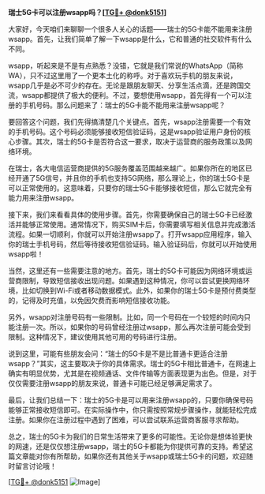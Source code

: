 **瑞士5G卡可以注册wsapp吗？[[TG💪+ @donk5151](https://t.me/s/donk5151)]**

大家好，今天咱们来聊聊一个很多人关心的话题——瑞士的5G卡能不能用来注册wsapp。首先，让我们简单了解一下wsapp是什么，它和普通的社交软件有什么不同。

wsapp，听起来是不是有点熟悉？没错，它就是我们常说的WhatsApp（简称WA），只不过这里用了一个更本土化的称呼。对于喜欢玩手机的朋友来说，wsapp几乎是必不可少的存在。无论是跟朋友聊天、分享生活点滴，还是跨国交流，wsapp都提供了极大的便利。不过，要想使用wsapp，首先得有一个可以注册的手机号码。那么问题来了：瑞士的5G卡能不能用来注册wsapp呢？

要回答这个问题，我们先得搞清楚几个关键点。首先，wsapp注册需要一个有效的手机号码。这个号码必须能够接收短信验证码，这是wsapp验证用户身份的核心步骤。其次，瑞士的5G卡是否符合这一要求，取决于运营商的服务政策以及网络环境。

在瑞士，各大电信运营商提供的5G服务覆盖范围越来越广。如果你所在的地区已经开通了5G信号，并且你的手机也支持5G网络，那么理论上，你的瑞士5G卡是可以正常使用的。这意味着，只要你的瑞士5G卡能够接收短信，那么它就完全有能力用来注册wsapp。

接下来，我们来看看具体的使用步骤。首先，你需要确保自己的瑞士5G卡已经激活并能够正常使用。通常情况下，购买SIM卡后，你需要填写相关信息并完成激活流程。如果一切顺利，你就可以开始注册wsapp了。打开wsapp应用程序，输入你的瑞士手机号码，然后等待接收短信验证码。输入验证码后，你就可以开始使用wsapp啦！

当然，这里还有一些需要注意的地方。首先，瑞士的5G卡可能因为网络环境或运营商限制，导致短信接收出现问题。如果遇到这种情况，你可以尝试更换网络环境，比如切换到Wi-Fi或者移动数据模式。此外，如果你的瑞士5G卡是预付费类型的，记得及时充值，以免因欠费而影响短信接收功能。

另外，wsapp对注册号码有一些限制。比如，同一个号码在一个较短的时间内只能注册一次。所以，如果你的号码曾经注册过wsapp，那么再次注册可能会受到限制。这种情况下，建议使用其他可用的号码进行注册。

说到这里，可能有些朋友会问：“瑞士的5G卡是不是比普通卡更适合注册wsapp？”其实，这主要取决于你的具体需求。瑞士的5G卡相比普通卡，在网速上确实有明显优势，尤其是在视频通话、文件传输等方面表现更为出色。但是，对于仅仅需要注册wsapp的朋友来说，普通卡可能已经足够满足需求了。

最后，让我们总结一下：瑞士的5G卡是可以用来注册wsapp的，只要你确保号码能够正常接收短信即可。在实际操作中，你只需按照常规步骤操作，就能轻松完成注册。如果你在注册过程中遇到了困难，可以尝试联系运营商客服寻求帮助。

总之，瑞士的5G卡为我们的日常生活带来了更多的可能性。无论你是想体验更快的网速，还是仅仅想注册wsapp，瑞士的5G卡都能为你提供可靠的支持。希望这篇文章能对你有所帮助，如果你还有其他关于wsapp或瑞士5G卡的问题，欢迎随时留言讨论哦！

[[TG💪+ @donk5151](https://t.me/s/donk5151) ![Image](https://i.postimg.cc/rwNCRYN7/Snipaste-2025-04-30-17-27-05.png)]